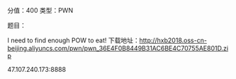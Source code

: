  分值：400 类型：PWN

题目：

I need to find enough POW to eat! 下载地址：http://hxb2018.oss-cn-beijing.aliyuncs.com/pwn/pwn_36E4F0B8449B31AC6BE4C70755AE801D.zip

47.107.240.173:8888

